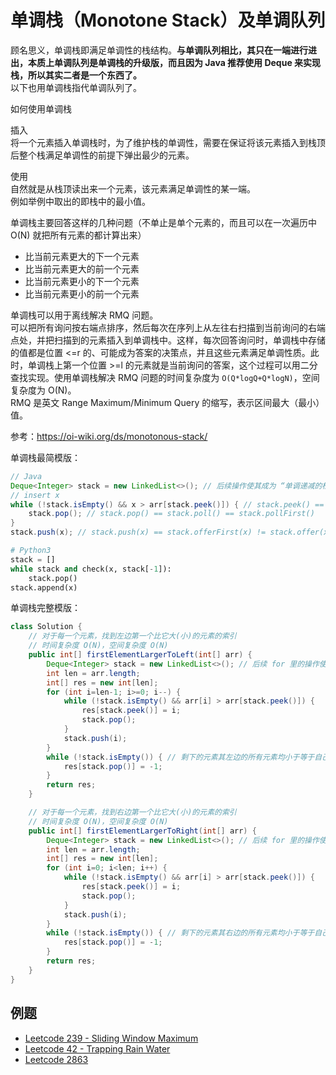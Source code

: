 # 单调栈（Monotone Stack）及单调队列
顾名思义，单调栈即满足单调性的栈结构。**与单调队列相比，其只在一端进行进出，本质上单调队列是单调栈的升级版，而且因为 Java 推荐使用 Deque 来实现栈，所以其实二者是一个东西了。**  
以下也用单调栈指代单调队列了。  
  
如何使用单调栈  
  
插入  
将一个元素插入单调栈时，为了维护栈的单调性，需要在保证将该元素插入到栈顶后整个栈满足单调性的前提下弹出最少的元素。  
  
使用  
自然就是从栈顶读出来一个元素，该元素满足单调性的某一端。  
例如举例中取出的即栈中的最小值。  

单调栈主要回答这样的几种问题（不单止是单个元素的，而且可以在一次遍历中 O(N) 就把所有元素的都计算出来）
* 比当前元素更大的下一个元素
* 比当前元素更大的前一个元素
* 比当前元素更小的下一个元素
* 比当前元素更小的前一个元素
  
单调栈可以用于离线解决 RMQ 问题。  
可以把所有询问按右端点排序，然后每次在序列上从左往右扫描到当前询问的右端点处，并把扫描到的元素插入到单调栈中。这样，每次回答询问时，单调栈中存储的值都是位置 <=r 的、可能成为答案的决策点，并且这些元素满足单调性质。此时，单调栈上第一个位置 >=l 的元素就是当前询问的答案，这个过程可以用二分查找实现。使用单调栈解决 RMQ 问题的时间复杂度为 `O(Q*logQ+Q*logN)`，空间复杂度为 O(N)。  
RMQ 是英文 Range Maximum/Minimum Query 的缩写，表示区间最大（最小）值。  
  
参考：https://oi-wiki.org/ds/monotonous-stack/  
  
  
  
单调栈最简模版：  
```java
// Java
Deque<Integer> stack = new LinkedList<>(); // 后续操作使其成为 “单调递减的栈”
// insert x
while (!stack.isEmpty() && x > arr[stack.peek()]) { // stack.peek() == stack.peekFirst()
    stack.pop(); // stack.pop() == stack.poll() == stack.pollFirst()
}
stack.push(x); // stack.push(x) == stack.offerFirst(x) != stack.offer(x)
```
  
```python
# Python3
stack = []
while stack and check(x, stack[-1]):
    stack.pop()
stack.append(x)
```
  

  
单调栈完整模版：  
```java
class Solution {
    // 对于每一个元素，找到左边第一个比它大(小)的元素的索引
    // 时间复杂度 O(N)，空间复杂度 O(N)
    public int[] firstElementLargerToLeft(int[] arr) {
        Deque<Integer> stack = new LinkedList<>(); // 后续 for 里的操作使其成为 “单调递减(增)的栈”
        int len = arr.length;
        int[] res = new int[len];
        for (int i=len-1; i>=0; i--) {
            while (!stack.isEmpty() && arr[i] > arr[stack.peek()]) {
                res[stack.peek()] = i;
                stack.pop();
            }
            stack.push(i);
        }
        while (!stack.isEmpty()) { // 剩下的元素其左边的所有元素均小于等于自己
            res[stack.pop()] = -1;
        }
        return res;
    }

    // 对于每一个元素，找到右边第一个比它大(小)的元素的索引
    // 时间复杂度 O(N)，空间复杂度 O(N)
    public int[] firstElementLargerToRight(int[] arr) {
        Deque<Integer> stack = new LinkedList<>(); // 后续 for 里的操作使其成为 “单调递减(增)的栈”
        int len = arr.length;
        int[] res = new int[len];
        for (int i=0; i<len; i++) {
            while (!stack.isEmpty() && arr[i] > arr[stack.peek()]) {
                res[stack.peek()] = i;
                stack.pop();
            }
            stack.push(i);
        }
        while (!stack.isEmpty()) { // 剩下的元素其右边的所有元素均小于等于自己
            res[stack.pop()] = -1;
        }
        return res;
    }
}
```

## 例题
* [Leetcode 239 - Sliding Window Maximum](./../Leetcode%20Practices/algorithms/hard/239%20Sliding%20Window%20Maximum.java)
* [Leetcode 42 - Trapping Rain Water](./../Leetcode%20Practices/algorithms/hard/42%20Trapping%20Rain%20Water.java)
* [Leetcode 2863](./../Leetcode%20Practices/algorithms/medium/2863%20Maximum%20Length%20of%20Semi-Decreasing%20Subarrays.java)
